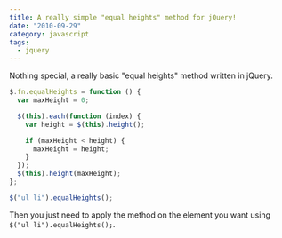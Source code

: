 ```yaml
---
title: A really simple "equal heights" method for jQuery!
date: "2010-09-29"
category: javascript
tags:
  - jquery
---
```


Nothing special, a really basic "equal heights" method written in jQuery.

```js
$.fn.equalHeights = function () {
  var maxHeight = 0;

  $(this).each(function (index) {
    var height = $(this).height();

    if (maxHeight < height) {
      maxHeight = height;
    }
  });
  $(this).height(maxHeight);
};

$("ul li").equalHeights();
```

Then you just need to apply the method on the element you want using `$("ul li").equalHeights();`.
